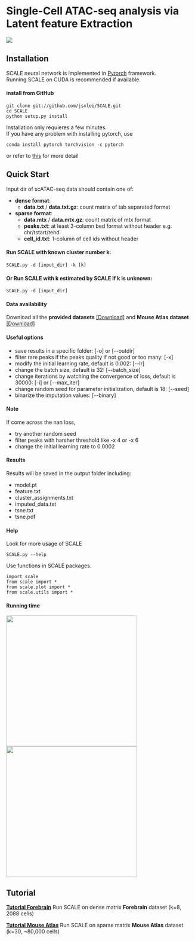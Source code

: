 # Single-Cell ATAC-seq analysis via Latent feature Extraction
![](https://github.com/jsxlei/SCALE/wiki/png/model.png)

## Installation  

SCALE neural network is implemented in [Pytorch](https://pytorch.org/) framework.  
Running SCALE on CUDA is recommended if available.   
	
#### install from GitHub

	git clone git://github.com/jsxlei/SCALE.git
	cd SCALE
	python setup.py install
    
Installation only requieres a few minutes.  
If you have any problem with installing pytorch, use

	conda install pytorch torchvision -c pytorch

or refer to [this](https://pytorch.org/get-started/locally/) for more detail

## Quick Start

Input dir of scATAC-seq data should contain one of: 
* **dense format**:    
	* **data.txt** / **data.txt.gz**: count matrix of tab separated format
* **sparse format**:   
	* **data.mtx** / **data.mtx.gz**: count matrix of mtx format   
	* **peaks.txt**: at least 3-column bed format without header e.g. chr/tstart/tend     
	* **cell_id.txt**: 1-column of cell ids without header

#### Run SCALE with known cluster number k:  

    SCALE.py -d [input_dir] -k [k]

#### Or Run SCALE with k estimated by SCALE if k is unknown: 

    SCALE.py -d [input_dir]

#### Data availability  
Download all the **provided datasets** [[Download]](https://cloud.tsinghua.edu.cn/d/b0711f8e7b1946e7b186/\?dl\=1) and **Mouse Atlas dataset** [[Download]](https://cloud.tsinghua.edu.cn/d/cd5ea4ea93c04513966f/\?dl\=1)

#### Useful options  
* save results in a specific folder: [-o] or [--outdir] 
* filter rare peaks if the peaks quality if not good or too many: [-x]
* modify the initial learning rate, default is 0.002: [--lr]  
* change the batch size, default is 32: [--batch_size]
* change iterations by watching the convergence of loss, default is 30000: [-i] or [--max_iter]  
* change random seed for parameter initialization, default is 18: [--seed]
* binarize the imputation values: [--binary]
	
#### Note    
If come across the nan loss, 
* try another random seed
* filter peaks with harsher threshold like -x 4 or -x 6
* change the initial learning rate to 0.0002 
	
#### Results
Results will be saved in the output folder including:
* model.pt
* feature.txt
* cluster_assignments.txt
* imputed_data.txt
* tsne.txt
* tsne.pdf

#### Help
Look for more usage of SCALE

	SCALE.py --help 

Use functions in SCALE packages.

	import scale
	from scale import *
	from scale.plot import *
	from scale.utils import *
	
#### Running time
<p float="left">
  <img src="https://github.com/jsxlei/SCALE/wiki/png/runtime.png" width="350" />
  <img src="https://github.com/jsxlei/SCALE/wiki/png/memory.png" width="350" /> 
</p>

## Tutorial


**[Tutorial Forebrain](https://github.com/jsxlei/SCALE/wiki/Forebrain)**   Run SCALE on dense matrix **Forebrain** dataset (k=8, 2088 cells)
	
**[Tutorial Mouse Atlas](https://github.com/jsxlei/SCALE/wiki/Mouse-Atlas)**   Run SCALE on sparse matrix **Mouse Atlas** dataset (k=30, ~80,000 cells)
